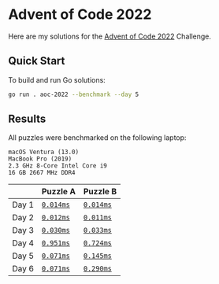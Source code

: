 # Advent of Code 2022

Here are my solutions for the [Advent of Code 2022](https://adventofcode.com/2022) Challenge.

## Quick Start

To build and run Go solutions:

```sh
go run . aoc-2022 --benchmark --day 5
```


## Results

All puzzles were benchmarked on the following laptop:


```text
macOS Ventura (13.0)
MacBook Pro (2019)
2.3 GHz 8-Core Intel Core i9
16 GB 2667 MHz DDR4
```

|       | Puzzle A                  | Puzzle B                  |
|:------|:--------------------------|:--------------------------|
| Day 1 | [`0.014ms`](./day01/a.go) | [`0.014ms`](./day01/b.go) |
| Day 2 | [`0.012ms`](./day02/a.go) | [`0.011ms`](./day02/b.go) |
| Day 3 | [`0.030ms`](./day03/a.go) | [`0.033ms`](./day03/b.go) |
| Day 4 | [`0.951ms`](./day04/a.go) | [`0.724ms`](./day04/b.go) |
| Day 5 | [`0.071ms`](./day05/a.go) | [`0.145ms`](./day05/b.go) |
| Day 6 | [`0.071ms`](./day06/a.go) | [`0.290ms`](./day06/b.go) |
